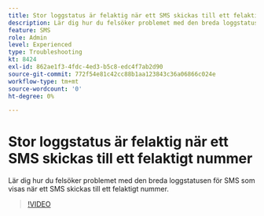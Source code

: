 ```yaml
---
title: Stor loggstatus är felaktig när ett SMS skickas till ett felaktigt nummer
description: Lär dig hur du felsöker problemet med den breda loggstatusen för SMS som visas när ett SMS skickas till ett felaktigt nummer.
feature: SMS
role: Admin
level: Experienced
type: Troubleshooting
kt: 8424
exl-id: 862ae1f3-4fdc-4ed3-b5c8-edc4f7ab2d90
source-git-commit: 772f54e81c42cc88b1aa123843c36a06866c024e
workflow-type: tm+mt
source-wordcount: '0'
ht-degree: 0%

---
```


# Stor loggstatus är felaktig när ett SMS skickas till ett felaktigt nummer

Lär dig hur du felsöker problemet med den breda loggstatusen för SMS som visas när ett SMS skickas till ett felaktigt nummer.

>[!VIDEO](https://video.tv.adobe.com/v/335980?quality=12)
